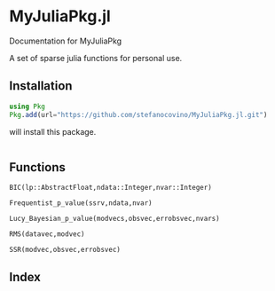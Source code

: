 # MyJuliaPkg.jl

Documentation for MyJuliaPkg

A set of sparse julia functions for personal use.

## Installation

```julia
using Pkg
Pkg.add(url="https://github.com/stefanocovino/MyJuliaPkg.jl.git")
```

will install this package.


```@contents
```

## Functions

```@docs
BIC(lp::AbstractFloat,ndata::Integer,nvar::Integer)
```

```@docs
Frequentist_p_value(ssrv,ndata,nvar)
```


```@docs
Lucy_Bayesian_p_value(modvecs,obsvec,errobsvec,nvars)
```


```@docs
RMS(datavec,modvec)
```

```@docs
SSR(modvec,obsvec,errobsvec)
```



## Index

```@index
```

